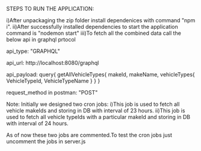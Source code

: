 STEPS TO RUN THE APPLICATION:

i)After unpackaging the zip folder install dependenices with command "npm i".
ii)After successfully installed dependencies to start the application command is "nodemon start"
iii)To fetch all the combined data call the below api in graphql prtocol

api_type:
"GRAPHQL"

api_url:
http://localhost:8080/graphql

api_payload:
query{
    getAllVehicleTypes{
        makeId,
        makeName,
        vehicleTypes{
            VehicleTypeId,
            VehicleTypeName
        }
    }
}

request_method in postman:
"POST"

Note:
Initially we designed two cron jobs:
i)This job is used to fetch all vehicle makeIds and storing in DB with interval of 23 hours.
ii)This job is used to fetch all vehicle typeIds with a particular makeId and storing in DB with interval of 24 hours.

As of now these two jobs are commented.To test the cron jobs just uncomment the jobs in server.js


